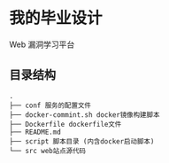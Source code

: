 # 我的毕业设计

Web 漏洞学习平台 

## 目录结构

```shell
.
├── conf 服务的配置文件
├── docker-commint.sh docker镜像构建脚本
├── Dockerfile dockerfile文件
├── README.md 
├── script 脚本目录 (内含docker启动脚本)
└── src web站点源代码

```



